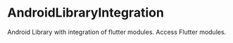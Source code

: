 # AndroidLibraryIntegration
Android Library with integration of flutter modules. Access Flutter modules.


